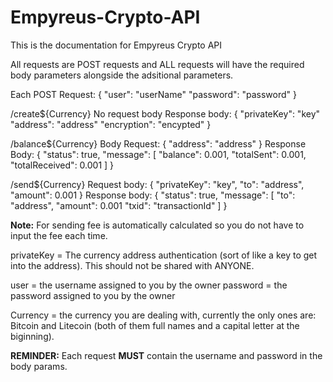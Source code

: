 # Empyreus-Crypto-API
This is the documentation for Empyreus Crypto API

All requests are POST requests and ALL requests will have the required body parameters alongside the adsitional parameters.

Each POST Request:
{
    "user": "userName"
    "password": "password"
}


/create${Currency}
No request body
Response body:
{
    "privateKey": "key"
    "address": "address"
    "encryption": "encypted"
}

/balance${Currency}
Body Request: 
{
    "address": "address"
}
Response Body:
{
    "status": true,
    "message": [
       "balance": 0.001,
       "totalSent": 0.001,
       "totalReceived": 0.001
    ]
}

/send${Currency}
Request body:
{
    "privateKey": "key",
    "to": "address",
    "amount": 0.001
}
Response body:
{
    "status": true,
    "message": [
        "to": "address",
        "amount": 0.001
        "txid": "transactionId"
    ]
}

**Note:** For sending fee is automatically calculated so you do not have to input the fee each time.

privateKey = The currency address authentication (sort of like a key to get into the address). This should not be shared with ANYONE.

user = the username assigned to you by the owner
password = the password assigned to you by the owner

Currency = the currency you are dealing with, currently the only ones are: Bitcoin and Litecoin (both of them full names and a capital letter at the biginning).

**REMINDER:** Each request **MUST** contain the username and password in the body params.
